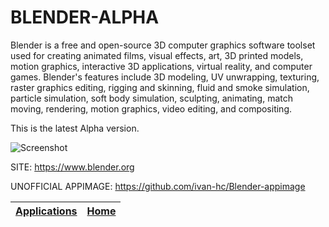 # BLENDER-ALPHA

 Blender is a free and open-source 3D computer graphics software toolset used  for creating animated films, visual effects, art, 3D printed models, motion  graphics, interactive 3D applications, virtual reality, and computer games.  Blender's features include 3D modeling, UV unwrapping, texturing, raster  graphics editing, rigging and skinning, fluid and smoke simulation, particle  simulation, soft body simulation, sculpting, animating, match moving,  rendering, motion graphics, video editing, and compositing.
 
 This is the latest Alpha version.
 
 ![Screenshot](https://upload.wikimedia.org/wikipedia/commons/3/33/Blender_3.1.0_screenshot.png)
 
 SITE: https://www.blender.org
 
 UNOFFICIAL APPIMAGE: https://github.com/ivan-hc/Blender-appimage

 | [Applications](https://portable-linux-apps.github.io/apps.html) | [Home](https://portable-linux-apps.github.io)
 | --- | --- |
